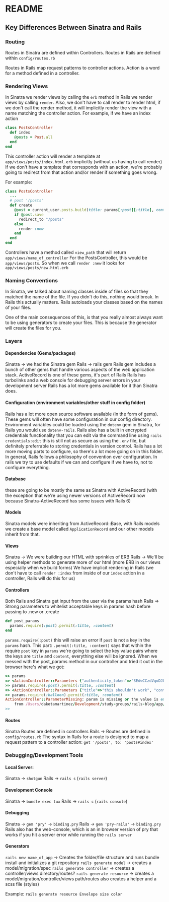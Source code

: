 # README

## Key Differences Between Sinatra and Rails

### Routing

Routes in Sinatra are defined within Controllers.
Routes in Rails are defined within `config/routes.rb` 

Routes in Rails map request patterns to controller actions. Action is a word for a method defined in a controller.

### Rendering Views

In Sinatra we render views by calling the `erb` method
In Rails we render views by calling `render`. Also, we don't have to call render to render html, if we don't call the render method, it will implicitly render the view with a name matching the controller action.
For example, 
if we have an index action

```rb
class PostsController 
  def index
    @posts = Post.all
  end
end
```

This controller action will render a template at `app/views/posts/index.html.erb` implicitly (without us having to call render)
If we don't have a template that corresponds with an action, we're probably going to redirect from that action and/or render if something goes wrong.

For example:

```rb
class PostsController
  ...
  # post '/posts'
  def create 
    @post = current_user.posts.build(title: params[:post][:title], content: params[:post][:content])
    if @post.save 
      redirect_to "/posts"
    else
      render :new
    end
  end
end
```

Controllers have a method called `view_path` that will return `app/views/name_of_controller`
For the PostsController, this would be `app/views/posts`. So when we call `render :new` it looks for `app/views/posts/new.html.erb`

### Naming Conventions

In Sinatra, we talked about naming classes inside of files so that they matched the name of the file. If you didn't do this, nothing would break.
In Rails this actually matters. Rails autoloads your classes based on the names of your files.

One of the main consequences of this, is that you really almost always want to be using generators to create your files. This is because the generator will create the files for you.


### Layers

#### Dependencies (Gems/packages)
Sinatra -> we had the Sinatra gem
Rails -> rails gem
Rails gem includes a bunch of other gems that handle various aspects of the web application stack. 
ActiveRecord is one of these gems, it's part of Rails
Rails has turbolinks
and a web console for debugging server errors in your development server
Rails has a lot more gems available for it than Sinatra does.
#### Configuration (environment variables/other stuff in config folder)
Rails has a lot more open source software available (in the form of gems). These gems will often have some configuration in our config directory. Environment variables could be loaded using the `dotenv` gem in Sinatra, for Rails you would use `dotenv-rails`. Rails also has a built in encrypted credentials functionality that you can edit via the command line using `rails credentials:edit` this is still not as secure as using the `.env` file, but definitely preferrable to storing credentials in version control.
Rails has a lot more moving parts to configure, so there's a lot more going on in this folder. In general, Rails follows a philosophy of convention over configuration. In rails we try to use defaults if we can and configure if we have to, not to configure everything.
#### Database
these are going to be mostly the same as Sinatra with ActiveRecord (with the exception that we're using newer versions of ActiveRecord now because Sinatra-ActiveRecord has some issues with Rails 6)
#### Models
Sinatra models were inheriting from ActiveRecord::Base, with Rails models we create a base model called `ApplicationRecord` and our other models inherit from that.
#### Views
Sinatra -> We were building our HTML with sprinkles of ERB
Rails -> We'll be using helper methods to generate more of our html (more ERB in our views especially when we build forms)
We have implicit rendering in Rails (we don't have to call `render :index` from inside of our `index` action in a controller, Rails will do this for us)
#### Controllers
Both Rails and Sinatra get input from the user via the params hash
Rails => Strong parameters to whitelist acceptable keys in params hash before passing to .new or .create
```rb
def post_params
  params.require(:post).permit(:title, :content)
end
```
`params.require(:post)` this will raise an error if `post` is not a key in the `params` hash. This part: `.permit(:title, :content)` says that within the require `post` key in `params` we're going to select the key value pairs where the keys are `title` and `content`, everything else will be ignored.
When we messed with the post_params method in our controller and tried it out in the browser here's what we got:
```rb
>> params
=> <ActionController::Parameters {"authenticity_token"=>"SEdwCCzdVqoDJUHfTHV+NVrr96/gMTclbjVudmNg6A5h8L88tZn+jdjlQhOzxM1RT5kWJVZuJ/m7oJeCY/L8jg==", "post"=>{"title"=>"this shouldn't work", "content"=>"let's see if it happens or not...."}, "commit"=>"Create Post", "controller"=>"posts", "action"=>"create"} permitted: false>
>> params.require(:post).permit(:title, :content)
=> <ActionController::Parameters {"title"=>"this shouldn't work", "content"=>"let's see if it happens or not...."} permitted: true>
>> params.require(:balloon).permit(:title, :content)
ActionController::ParameterMissing: param is missing or the value is empty: balloon
	from /Users/dakotamartinez/Development/study-groups/rails-blog/app/controllers/posts_controller.rb:65:in `post_params'
>>  
```
#### Routes
Sinatra Routes are defined in controllers
Rails -> Routes are defined in `config/routes.rb`
The syntax in Rails for a route is designed to map a request pattern to a controller action:
`get '/posts', to: 'posts#index'`

### Debugging/Development Tools

#### Local Server:
Sinatra -> `shotgun`
Rails -> `rails s` (`rails server`)

#### Development Console
Sinatra -> `bundle exec tux`
Rails -> `rails c` (`rails console`)

#### Debugging
Sinatra -> `gem 'pry'` -> `binding.pry`
Rails -> `gem 'pry-rails'` -> `binding.pry`
Rails also has the web-console, which is an in browser version of pry that works if you hit a server error while running the `rails server`

#### Generators 
`rails new name_of_app` -> Creates the folder/file structure and runs bundle install and initializes a git repository
`rails generate model` -> creates a model/migration/spec
`rails generate controller` -> creates a controller/views directory/routes?
`rails generate resource` -> creates a model/migration/controller/views path/routes also creates a helper and a scss file (styles)


Example:
`rails generate resource Envelope size color`